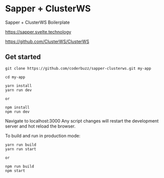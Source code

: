 # Sapper + ClusterWS
Sapper + ClusterWS Boilerplate

https://sapper.svelte.technology

https://github.com/ClusterWS/ClusterWS

## Get started

```
git clone https://github.com/coderbuzz/sapper-clusterws.git my-app

cd my-app

yarn install
yarn run dev

or

npm install
npm run dev
```
Navigate to localhost:3000
Any script changes will restart the development server and hot reload the browser.

To build and run in production mode:

```
yarn run build
yarn run start

or 

npm run build
npm start
```
